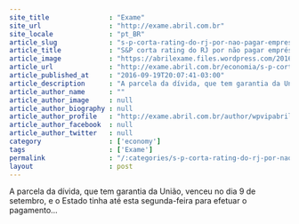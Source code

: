 ```yaml
---
site_title               : "Exame"
site_url                 : "http://exame.abril.com.br"
site_locale              : "pt_BR"
article_slug             : "s-p-corta-rating-do-rj-por-nao-pagar-emprestimo-do-bid"
article_title            : "S&P corta rating do RJ por não pagar empréstimo do BID"
article_image            : "https://abrilexame.files.wordpress.com/2016/09/size_960_16_9_rio-de-janeiro177.jpg?quality=70&strip=all&w=960"
article_url              : "http://exame.abril.com.br/economia/s-p-corta-rating-do-rj-por-nao-pagar-emprestimo-do-bid/"
article_published_at     : "2016-09-19T20:07:41-03:00"
article_description      : "A parcela da dívida, que tem garantia da União, venceu no dia 9 de setembro, e o Estado tinha até esta segunda-feira para efetuar o pagamento..."
article_author_name      : ""
article_author_image     : null
article_author_biography : null
article_author_profile   : "http://exame.abril.com.br/author/wpvipabril/"
article_author_facebook  : null
article_author_twitter   : null
category                 : ['economy']
tags                     : ['Exame']
permalink                : "/:categories/s-p-corta-rating-do-rj-por-nao-pagar-emprestimo-do-bid/"
layout                   : post
---
```


A parcela da dívida, que tem garantia da União, venceu no dia 9 de setembro, e o Estado tinha até esta segunda-feira para efetuar o pagamento...
